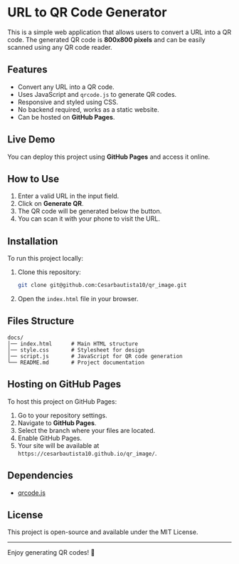 # URL to QR Code Generator

This is a simple web application that allows users to convert a URL into a QR code. The generated QR code is **800x800 pixels** and can be easily scanned using any QR code reader.

## Features
- Convert any URL into a QR code.
- Uses JavaScript and `qrcode.js` to generate QR codes.
- Responsive and styled using CSS.
- No backend required, works as a static website.
- Can be hosted on **GitHub Pages**.

## Live Demo
You can deploy this project using **GitHub Pages** and access it online.

## How to Use
1. Enter a valid URL in the input field.
2. Click on **Generate QR**.
3. The QR code will be generated below the button.
4. You can scan it with your phone to visit the URL.

## Installation
To run this project locally:
1. Clone this repository:
   ```bash
   git clone git@github.com:Cesarbautista10/qr_image.git
   ```
2. Open the `index.html` file in your browser.

## Files Structure
```
docs/
│── index.html      # Main HTML structure
│── style.css       # Stylesheet for design
│── script.js       # JavaScript for QR code generation
└── README.md       # Project documentation
```

## Hosting on GitHub Pages
To host this project on GitHub Pages:
1. Go to your repository settings.
2. Navigate to **GitHub Pages**.
3. Select the branch where your files are located.
4. Enable GitHub Pages.
5. Your site will be available at `https://cesarbautista10.github.io/qr_image/`.

## Dependencies
- [qrcode.js](https://cdnjs.cloudflare.com/ajax/libs/qrcodejs/1.0.0/qrcode.min.js)

## License
This project is open-source and available under the MIT License.

---
Enjoy generating QR codes! 🚀